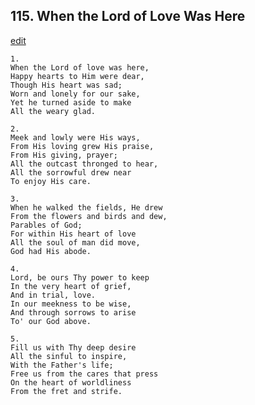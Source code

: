
## 115.  When the Lord of Love Was Here
[edit](https://docs.google.com/document/d/16hjE3a0s6WnNJu%2D0cA%2DEv9GRuk_yiHo2/edit?mode=html)




    1.
    When the Lord of love was here, 
    Happy hearts to Him were dear, 
    Though His heart was sad; 
    Worn and lonely for our sake, 
    Yet he turned aside to make 
    All the weary glad. 

    2.
    Meek and lowly were His ways, 
    From His loving grew His praise, 
    From His giving, prayer; 
    All the outcast thronged to hear, 
    All the sorrowful drew near 
    To enjoy His care. 

    3.
    When he walked the fields, He drew 
    From the flowers and birds and dew, 
    Parables of God; 
    For within His heart of love 
    All the soul of man did move, 
    God had His abode. 

    4.
    Lord, be ours Thy power to keep 
    In the very heart of grief, 
    And in trial, love. 
    In our meekness to be wise, 
    And through sorrows to arise 
    To' our God above. 

    5.
    Fill us with Thy deep desire 
    All the sinful to inspire, 
    With the Father's life; 
    Free us from the cares that press 
    On the heart of worldliness 
    From the fret and strife.
